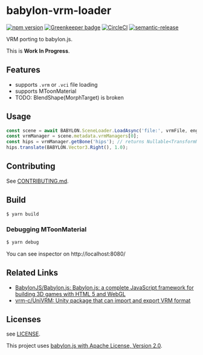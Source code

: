 # babylon-vrm-loader

[![npm version](https://badge.fury.io/js/babylon-vrm-loader.svg)](https://badge.fury.io/js/babylon-vrm-loader) [![Greenkeeper badge](https://badges.greenkeeper.io/virtual-cast/babylon-vrm-loader.svg)](https://greenkeeper.io/) [![CircleCI](https://circleci.com/gh/virtual-cast/babylon-vrm-loader.svg?style=svg)](https://circleci.com/gh/virtual-cast/babylon-vrm-loader) [![semantic-release](https://img.shields.io/badge/%20%20%F0%9F%93%A6%F0%9F%9A%80-semantic--release-e10079.svg)](https://github.com/semantic-release/semantic-release)

VRM porting to babylon.js.

This is **Work In Progress**.

## Features

- supports `.vrm` or `.vci` file loading
- supports MToonMaterial
- TODO: BlendShape(MorphTarget) is broken

## Usage

```ts
const scene = await BABYLON.SceneLoader.LoadAsync('file:', vrmFile, engine);
const vrmManager = scene.metadata.vrmManagers[0];
const hips = vrmManager.getBone('hips'); // returns Nullable<TransformNode>
hips.translate(BABYLON.Vector3.Right(), 1.0);
```

## Contributing

See [CONTRIBUTING.md](./CONTRIBUTING.md).

## Build

```s
$ yarn build
```

### Debugging MToonMaterial

```s
$ yarn debug
```

You can see inspector on http://localhost:8080/

## Related Links

- [BabylonJS/Babylon.js: Babylon.js: a complete JavaScript framework for building 3D games with HTML 5 and WebGL](https://github.com/BabylonJS/Babylon.js)
- [vrm-c/UniVRM: Unity package that can import and export VRM format](https://github.com/vrm-c/UniVRM)

## Licenses

see [LICENSE](./LICENSE).

This project uses [babylon.js with Apache License, Version 2.0](https://github.com/BabylonJS/Babylon.js/blob/master/license.md).

